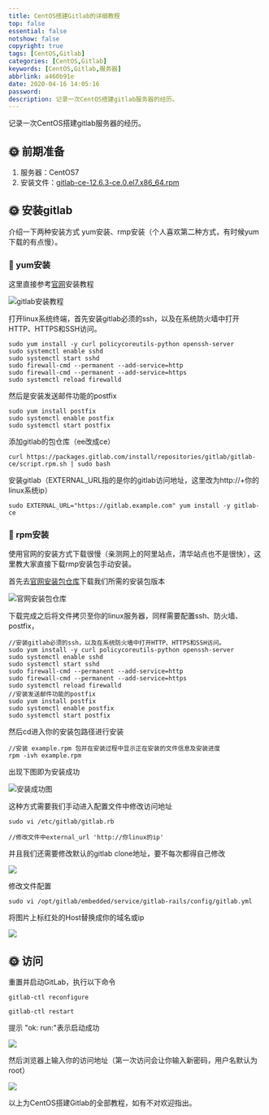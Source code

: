 ```yaml
---
title: CentOS搭建Gitlab的详细教程
top: false
essential: false
notshow: false
copyright: true
tags: [CentOS,Gitlab]
categories: [CentOS,Gitlab]
keywords: [CentOS,Gitlab,服务器]
abbrlink: a460b91e
date: 2020-04-16 14:05:16
password:
description: 记录一次CentOS搭建gitlab服务器的经历。
---
```


记录一次CentOS搭建gitlab服务器的经历。

## :sun_with_face: 前期准备
1. 服务器：CentOS7
2. 安装文件：[gitlab-ce-12.6.3-ce.0.el7.x86_64.rpm](https://packages.gitlab.com/gitlab/gitlab-ce/packages/el/7/gitlab-ce-12.6.3-ce.0.el7.x86_64.rpm)

## :sun_with_face: 安装gitlab
介绍一下两种安装方式 yum安装、rmp安装（个人喜欢第二种方式，有时候yum下载的有点慢）。

### :tada: yum安装
这里直接参考[官网](https://about.gitlab.com/install/#centos-7)安装教程

![gitlab安装教程](https://s1.ax1x.com/2020/04/16/JkuM6O.png)

打开linux系统终端，首先安装gitlab必须的ssh，以及在系统防火墙中打开HTTP、HTTPS和SSH访问。
```
sudo yum install -y curl policycoreutils-python openssh-server
sudo systemctl enable sshd
sudo systemctl start sshd
sudo firewall-cmd --permanent --add-service=http
sudo firewall-cmd --permanent --add-service=https
sudo systemctl reload firewalld
```

然后是安装发送邮件功能的postfix
```
sudo yum install postfix
sudo systemctl enable postfix
sudo systemctl start postfix
```

添加gitlab的包仓库（ee改成ce）
```
curl https://packages.gitlab.com/install/repositories/gitlab/gitlab-ce/script.rpm.sh | sudo bash
```

安装gitlab（EXTERNAL_URL指的是你的gitlab访问地址，这里改为http://+你的linux系统ip）
```
sudo EXTERNAL_URL="https://gitlab.example.com" yum install -y gitlab-ce
```

### :tada: rpm安装
使用官网的安装方式下载很慢（亲测网上的阿里站点，清华站点也不是很快），这里教大家直接下载rmp安装包手动安装。

首先去[官网安装包仓库](https://packages.gitlab.com/gitlab/gitlab-ce/)下载我们所需的安装包版本

![官网安装包仓库](https://s1.ax1x.com/2020/04/16/JkK08x.png)

下载完成之后将文件拷贝至你的linux服务器，同样需要配置ssh、防火墙、postfix，
```
//安装gitlab必须的ssh，以及在系统防火墙中打开HTTP、HTTPS和SSH访问。
sudo yum install -y curl policycoreutils-python openssh-server
sudo systemctl enable sshd
sudo systemctl start sshd
sudo firewall-cmd --permanent --add-service=http
sudo firewall-cmd --permanent --add-service=https
sudo systemctl reload firewalld
//安装发送邮件功能的postfix
sudo yum install postfix
sudo systemctl enable postfix
sudo systemctl start postfix
```

然后cd进入你的安装包路径进行安装
```
//安装 example.rpm 包并在安装过程中显示正在安装的文件信息及安装进度
rpm -ivh example.rpm 
```

出现下图即为安装成功

![安装成功图](https://s1.ax1x.com/2020/04/16/JkJiXq.jpg)

这种方式需要我们手动进入配置文件中修改访问地址
```
sudo vi /etc/gitlab/gitlab.rb

//修改文件中external_url 'http://你linux的ip'
```

并且我们还需要修改默认的gitlab clone地址，要不每次都得自己修改

![](https://s1.ax1x.com/2020/04/16/JklUaQ.png)

修改文件配置
```
sudo vi /opt/gitlab/embedded/service/gitlab-rails/config/gitlab.yml
```

将图片上标红处的Host替换成你的域名或ip

![](https://s1.ax1x.com/2020/04/16/JklLIH.png)

## :sun_with_face: 访问
重置并启动GitLab，执行以下命令
```
gitlab-ctl reconfigure

gitlab-ctl restart
```
提示  "ok: run:"表示启动成功

![](https://s1.ax1x.com/2020/04/16/JkY5zd.jpg)

然后浏览器上输入你的访问地址（第一次访问会让你输入新密码，用户名默认为root）

![](https://s1.ax1x.com/2020/04/16/Jk1j7F.png)

以上为CentOS搭建Gitlab的全部教程，如有不对欢迎指出。
